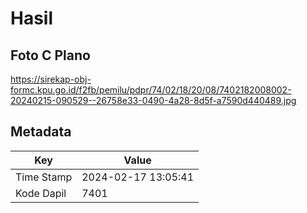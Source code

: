 # Hasil

## Foto C Plano

https://sirekap-obj-formc.kpu.go.id/f2fb/pemilu/pdpr/74/02/18/20/08/7402182008002-20240215-090529--26758e33-0490-4a28-8d5f-a7590d440489.jpg


## Metadata

| Key        | Value               |
| ---------- | ------------------- |
| Time Stamp | 2024-02-17 13:05:41 |
| Kode Dapil | 7401                |



